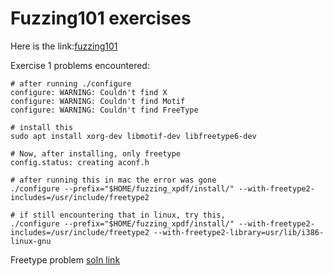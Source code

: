 # Fuzzing101 exercises
Here is the link:[fuzzing101](https://github.com/antonio-morales/Fuzzing101)

Exercise 1 problems encountered:
```
# after running ./configure
configure: WARNING: Couldn't find X
configure: WARNING: Couldn't find Motif
configure: WARNING: Couldn't find FreeType

# install this
sudo apt install xorg-dev libmotif-dev libfreetype6-dev

# Now, after installing, only freetype
config.status: creating aconf.h

# after running this in mac the error was gone
./configure --prefix="$HOME/fuzzing_xpdf/install/" --with-freetype2-includes=/usr/include/freetype2

# if still encountering that in linux, try this,
./configure --prefix="$HOME/fuzzing_xpdf/install/" --with-freetype2-includes=/usr/include/freetype2 --with-freetype2-library=usr/lib/i386-linux-gnu
```

Freetype problem [soln link](https://ubuntuforums.org/showthread.php?t=2146298)

